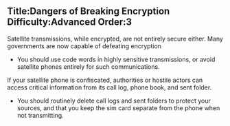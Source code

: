 Title:Dangers of Breaking Encryption
Difficulty:Advanced
Order:3
---
Satellite transmissions, while encrypted, are not entirely secure either. Many governments are now capable of defeating encryption

*   You should use code words in highly sensitive transmissions, or avoid satellite phones entirely for such communications.

If your satellite phone is confiscated, authorities or hostile actors can access critical information from its call log, phone book, and sent folder.

*   You should routinely delete call logs and sent folders to protect your sources, and that you keep the sim card separate from the phone when not transmitting.